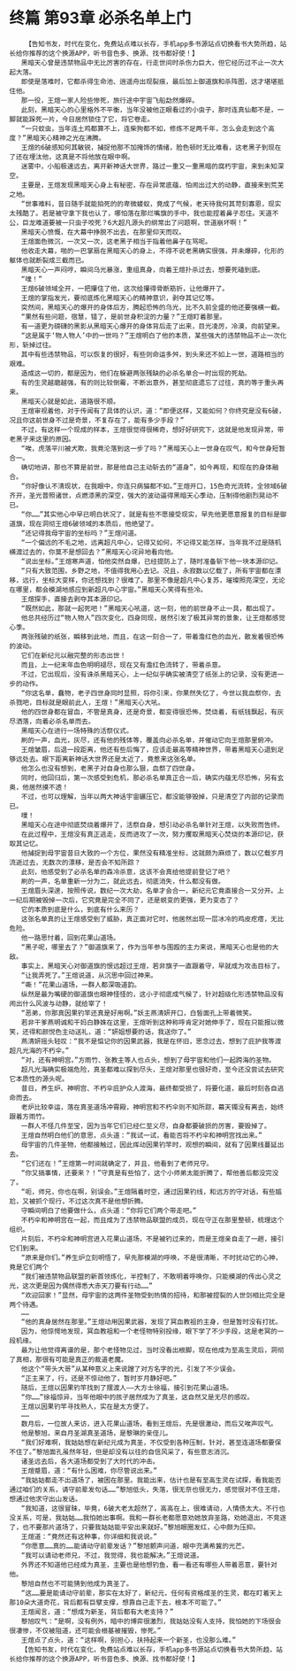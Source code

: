 # 终篇 第93章 必杀名单上门
        【告知书友，时代在变化，免费站点难以长存，手机app多书源站点切换看书大势所趋，站长给你推荐的这个换源APP，听书音色多、换源、找书都好使！】
       黑暗天心曾是违禁物品中无比厉害的存在，行走世间时杀伤力巨大，但它经历过不止一次大起大落。
       即使是落难时，它都杀得生命池、逍遥舟出现裂痕，最后加上御道旗和杀阵图，这才堪堪抵住他。
       那一役，王煊一家人险些惨死，旅行途中宇宙飞船勐然爆碎。
       此刻，黑暗天心的心里格外不平衡，当年没被他正眼看过的小虫子，那时连真仙都不是，一脚就能跺死一片，今日居然锁住了它，将它卷走。
       “一只蚊虫，当年连土鸡都算不上，连柴狗都不如，修炼不足两千年，怎么会走到这个高度？”黑暗天心精神之光在沸腾。
       王煊的6破感知何其敏锐，捕捉他那不加掩饰的情绪，脸色顿时无比难看，这老黑子到现在了还在埋汰他，这真是不将他放在眼中啊。
       迷雾中，小船极速远去，离开新神话大世界，路过一重又一重黑暗的腐朽宇宙，来到未知深空。
       主要是，王煊发现黑暗天心身上有秘密，存在异常底蕴，怕闹出过大的动静，直接来到荒芜之地。
       “世事难料，昔日随手就能拍死的的卑微蝼蚁，竟成了气候，老天待我何其苛刻寡恩，现实太残酷了。若是被守拿下我也认了，哪怕落在那烂嘴旗的手中，我也能捏着鼻子忍住。天道不公，巨龙难道要被一只虫子咬死？6大超凡源头的纲常出了问题啊，世道崩坏啊！”
       黑暗天心愤慨，在大幕中挣脱不出去，在那里仰天而叹。
       王煊面色微沉，一次又一次，这老黑子相当于指着他鼻子在骂呢。
       他收走大幕，啪的一巴掌扇在黑暗天心的身上，不得不说老黑确实很强，并未爆碎，化形的躯体也就断裂成三截而已。
       黑暗天心一声闷哼，瞬间乌光暴涨，重组真身，向着王煊扑杀过去，想要死磕到底。
       “噗！”
       王煊6破领域全开，一把攥住了他，这次给攥得骨断筋折，让他爆开了。
       王煊的掌指发光，要彻底炼化黑暗天心的精神意识，剥夺其记忆等。
       突然间，黑暗天心的爆开的身体后方，腾起恐怖的乌光，比不久前全盛的他还要强横一截。
       “果然有些问题，宿慧，错了，是前世身积淀的力量？”王煊盯着那里。
       有一道更为磅礴的黑影从黑暗天心爆开的身体背后走了出来，目光凌厉，冷漠，向前望来。
       “这是属于‘物人物人’中的一世吗？”王煊明白了他的本质，某些强大的违禁物品不止一次化形，斩掉过往。
       其中有些违禁物品，可以恢复的很好，有些则命运多舛，到头来还不如上一世，道路相当的艰难。
       造成这一切的，都是因为，他们在躲避两张残缺的必杀名单合一时出现的死劫。
       有的生灵越磨越强，有的则比较倒霉，不断出意外，甚至彻底遗忘了过往，真的等于重头再来。
       黑暗天心就是如此，道路很不顺。
       王煊审视着他，对于传闻有了具体的认识，道：“即便这样，又能如何？你终究是没有6破，况且你这前世身不过是奇景，不复存在了，能有多少手段？”
       不过，有这样一个现成的样本，王煊很觉得很稀奇，想好好研究下，这就是他发现异常，带老黑子来这里的原因。
       “唉，虎落平川被犬欺，我竟沦落到这一步了吗？”黑暗天心上一世身在叹气，和今世身短暂合一。
       确切地讲，那也不算是前世，那是他自己主动斩去的“道身”，如今再现，和现在的身体融合。
       “你好像认不清现状，在我眼中，你连只病猫都不如。”王煊开口，15色奇光流转，全领域6破齐开，圣光普照诸世，点燃漆黑的深空，强大的波动逼得黑暗天心季动，压制得他剧烈晃动不已。
       “你……”其实他心中早已明白状况了，就是有些不愿接受现实，早先他更愿意报复的目标是御道旗，现在洞彻王煊6破领域的本质后，他绝望了。
       “还记得我母宇宙的坐标吗？”王煊问道。
       “一个偏远的不毛之地，远离超凡中心，记得又如何，不记得又能怎样，当年我不过是随机横渡过去的，你莫不是想回去？”黑暗天心诧异地看向他。
       “说出坐标。”王煊寒声道，怕他突然自爆，已经提防上了，随时准备斩下他一块本源印记。
       “只有大致范围，乡野之地，不值得我用心去记。况且，永寂数以亿载了，所有宇宙都在漂移，远行，坐标大变样，你还想找到？很难了。那里不像是超凡中心复苏，璀璨照亮深空，无论在哪里，都会模湖地感应到新超凡中心宇宙。”黑暗天心笑得有些冷。
       王煊探手，直接去剥夺其本源印记。
       “既然如此，那就一起死吧！”黑暗天心吼道，这一刻，他的前世身不止一具，都出现了。
       他总共经历过“物人物人”四次变化，四身同现，居然引发了极其异常的景象，让王煊都感觉心季。
       两张残破的纸张，瞬移到此地，而且，在这一刻合一了，带着澹红色的血光，散发着很恐怖的波动。
       它们在新纪元以融完整的形态出世！
       而且，上一纪末年血色明明褪尽，现在又有澹红色流转了，带着杀意。
       不过，它出现后，没有诛杀黑暗天心，上一纪似乎确实被清空了纸张上的记录，没有更进一步的动作。
       “你这名单，蠢物，老子四世身同时显照，将你引来，你果然失忆了，今世以我血祭你，去杀戮吧，目标就是眼前此人，王煊！”黑暗天心大吼。
       他的四世身都在冒血，不管是真身，还是奇景，都变得很恐怖，焚烧着，有纸钱飘起，有灰尽洒落，向着必杀名单而去。
       黑暗天心在进行一场特殊的活祭仪式。
       刷的一声，血光，灰尽，还有他的残体等，覆盖向必杀名单，并催动它向王煊那里俯冲。
       王煊皱眉，后退一段距离，他还有些后悔了，应该走最高等精神世界，带着黑暗天心退到足够远处去。眼下距离新神话大世界还是太近了，竟惹来这张名单。
       他怎么也没有想到，老黑子对自身也那么狠，血祭了四世身。
       同时，他回归后，第一次感受到危机，那必杀名单真正合一后，确实内蕴无尽恐怖，另有玄奥，他居然摸不透！
       不过，也可以理解，当年以两大神话宇宙碾压它，都没能够毁掉，只是清空了内部的记录而已。
       噗！
       黑暗天心在途中彻底焚烧着爆开了，活祭自身，想引动必杀名单针对王煊，以失败而告终。
       在此过程中，王煊没有真正逃走，反而进攻了一次，努力攫取黑暗天心焚烧的本源印记，获取其记忆。
       他捕捉到母宇宙昔日大致的一个方位，果然没有精准坐标，这就颇为麻烦了，数以亿载岁月流逝过去，无数次的漂移，是否会不知所踪？
       此刻，他感受到了必杀名单的森冷杀意，这该不会真给他提前登记了吧？
       刷的一声，名单重新一分为二，就此远去，彻底消失，什么都没有做。
       王煊眉头深邃，按照传说，数纪一次大劫，名单才会合一，新纪元它竟直接合一又分开。上一纪后期被毁掉一次后，它究竟是完全不同了，还是蜕变的更强，更为变态了？
       它的本质到底是什么，到底有什么来历？
       这张名单真的让王煊感受到了威胁，真正面对它时，他居然出现一层冰冷的鸡皮疙瘩，无比危险。
       他一路思忖着，回到花果山道场。
       “黑子呢，哪里去了？”御道旗来了，作为当年参与围殴的主力来说，黑暗天心也是他的大敌。
       事实上，黑暗天心对御道旗的恨远超过王煊，若非旗子一直跟着守，早就成为攻击目标了。
       “让我弄死了。”王煊说道，从沉思中回过神来。
       “嘶！”花果山道场，一群人都深吸道韵。
       纵然是最为嘴硬的御道旗也眼神怪怪的，这小子彻底成气候了，针对超级化形违禁物品没有闹出什么风波与动静，就给宰了！
       “恶弟，你那真因果钓竿还真是好用啊。”妖主燕清妍开口，白皙面孔上带着微笑。
       若非干爹燕明诚和干妈白静姝在这里，王煊听到这种称呼肯定对她伸手了，现在只能报以微笑，还得和颜悦色主动送礼，道：“妍姐想要的话，我送你了。”
       燕清妍摇头轻叹：“我不是惦记你的因果武器，我是在怀旧，思念过去，想到了庇护我等渡超凡光海的不朽伞。”
       “对，还有神明宫。”方雨竹、张教主等人也点头，想到了母宇宙和他们一起跨海的圣物。
       超凡光海确实极端危险，真圣都难以探到尽头，王煊对那里也很好奇，至今还没尝试去研究它本质性的源头呢。
       昔日，养生炉、神明宫、不朽伞庇护众人渡海，最终都受损了，将要化道，最后时刻各自逃命而去。
       老炉比较幸运，落在真圣道场冲霄殿，神明宫和不朽伞则不知所踪，幕天镯没有离去，始终跟着方雨竹。
       一群人不怪几件至宝，因为当年它们已经仁至义尽，自身都要破损的厉害，要毁掉了。
       王煊自然明白他们的意思，点头道：“我试一试，看能否将不朽伞和神明宫找出来。”
       母宇宙的几件圣物，他都接触过，因此挥动因果钓竿时，观想的瞬间，就有了因果线蔓延出去。
       “它们还在！”王煊第一时间就确定了，并且，他看到了老师兄守。
       “你又搞事情，还要来？！”守真是有些怕了，这个小师弟太能折腾了，帮他善后都没完没了。
       “呃，师兄，你也在啊，别误会。”王煊隔着时空，通过因果钓线，和远方的守对话，有些尴尬，又被抓个现行，不过这次真不是他想折腾。
       守瞬间明白了他要做什么，点头道：“你将它们两个带走吧。”
       不朽伞和神明宫在一起，而且成为了违禁物品联盟的成员，现在守正在那里整顿，梳理这个组织。
       片刻后，不朽伞和神明宫进入花果山道场，不是被钓过来的，而是王煊亲自走了一趟，接引它们到来。
       “原来是你们。”养生炉立刻明悟了，早先那模湖的呼唤，不是很清晰，不时扰动它的心神，竟是它们两个
       “我们被违禁物品联盟的新首领炼化，半控制了，不敢明着呼唤你，只能模湖的传出心灵之光，这次更是因为偶然得悉大赤天刀要有行动……”
       “欢迎回家！”显然，母宇宙的这两件圣物受到热情的招待，和那被捏裂的人世剑相比完全是两个待遇。
       ……
       “他的真身居然在那里。”王煊动用因果武器，发现了冥血教祖的主身，但是暂时没有打扰。
       因为，他惊愕地发现，冥血教祖和一个老怪物特别投缘，眼下学了不少手段，这是老冥的一段机缘。
       最为让他觉得离谱的是，那个老怪物见过，当时没看出根脚，现在他成为至高生灵后，洞彻了真相，那很有可能是真正的裁道老魔。
       他这个“带头大哥”从某种意义上来说蹭了对方名字的光，引发了不少误会。
       “正主来了，行，还是不惊动他了，暂时岁月静好吧。”
       随后，王煊以因果钓竿找到了摆渡人——大方士徐福，接引到花果山道场。
       “你……”徐福惊异，当年他眼中的孩子居然成为了真圣，这自然又是无尽的感叹。
       王煊以因果钓竿寻找熟人，实在是太方便了。
       ……
       数月后，一位故人来访，进入花果山道场，看到王煊后，先是很激动，而后又唉声叹气。
       他是黎旭，来自月圣湖真圣道场，是黎琳的亲侄儿。
       “我们好难啊，我姑姑想在新纪元成为真圣，不仅受到各种压制，针对，甚至连道场都要保不住了。”黎旭面孔虽然年轻，但是却没有以往的自信风采了，有些意志消沉。
       诸圣远去后，各大道场都受到了大时代的冲击。
       王煊蹙眉，道：“有什么困难，你尽管说出来。”
       “我姑姑都走不出道场了，被困在那里。我能出来，估计也是有至高生灵在试探，看我能否通过咱们的关系，请守前辈发句话……”黎旭低头，失落，很无奈也很无力，感觉很对不住王煊，想通过他求守出山发话。
       “我知道，这很冒昧，毕竟，6破大老太超然了，高高在上，很难请动，人情债太大。不行也没关系，可是，我姑姑……我怕她出事啊。我和一群长老都愿意劝她放弃圣路，劝她退出，不竞逐了，也不要那片道场了，只要我姑姑能平安出来就好。”黎旭眼圈发红，心中颇为压抑。
       王煊道：“竟然还有这种事，你详细和我说说。”
       “你愿意……真的……能请动守前辈发话？”黎旭颤声问道，眼中充满希冀的光芒。
       “我可以请动老师兄，不过，我觉得，我也能解决。”王煊说道。
       外界还不知道他已经成为真圣，主要也是他想钓鱼，看一看还有哪些人带着恶意，要针对他。
       黎旭自然也不可能猜到他成为真圣了。
       “这……要是能请动守前辈，那实在太好了，新纪元，任何有资格成圣的生灵，都在盯着天上那10朵大道奇花，背后都有巨擘支撑，想靠自己走下去，根本不可能了。”
       王煊闻言，道：“想成为新圣，背后都有大老支持？”
       黎旭叹气：“是啊，没有例外，暗中的博弈很激烈，我姑姑没有人支持，我怕她的下场很会很凄惨，不仅被阻道，还可能会根基被摧毁，惨死。”
       王煊点了点头，道：“这样啊，别担心，扶持起来一个新圣，也没那么难。”
       【告知书友，时代在变化，免费站点难以长存，手机app多书源站点切换看书大势所趋，站长给你推荐的这个换源APP，听书音色多、换源、找书都好使！】
